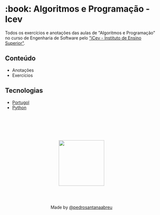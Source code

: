 <h1 align="left">:book: Algoritmos e Programação - Icev</h1>

Todos os exercícios e anotações das aulas de "Algoritmos e Programação" no curso de Engenharia de Software pelo ["iCev - Instituto de Ensino Superior"](https://www.somosicev.com/).
## Conteúdo
- Anotações
- Exercícios

## Tecnologias
- [Portugol](http://lite.acad.univali.br/portugol/)
- [Python](https://python.org)
<br><br>
<br><br>
<br><br>

<div align=center>
<a href="https://www.somosicev.com">
<img src="https://www.somosicev.com/wp-content/themes/iCEV-1.0/images/logo.png" width="150em ">
</a>
</div>

 <br></br>
<div align=center>Made by <a href="https://linktr.ee/pedrosantanaabreu" target="_blank">@pedrosantanaabreu</a><div/>
